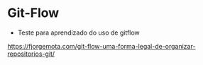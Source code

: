 # Git-Flow

- Teste para aprendizado do uso de gitflow

<https://fjorgemota.com/git-flow-uma-forma-legal-de-organizar-repositorios-git/>

